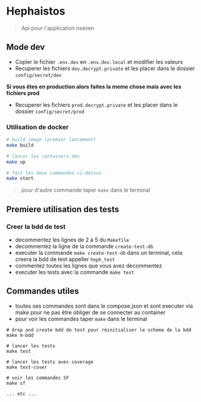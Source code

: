 # Hephaistos  

> Api pour l'application nseven  

## Mode dev  

- Copier le fichier `.env.dev` en `.env.dev.local` et modifier les valeurs  
- Recuperer les fichiers `dev.decrypt.private` et les placer dans le dossier `config/secret/dev`  

**Si vous êtes en production alors faites la meme chose mais avec les fichiers prod**  
- Recuperer les fichiers `prod.decrypt.private` et les placer dans le dossier `config/secret/prod`  

### Utilisation de docker
```bash
# build image (premier lancement)
make build

# lancer les containers dev
make up

# fait les deux commandes ci-dessus
make start
```
> pour d'autre commande taper `make` dans le terminal  

## Premiere utilisation des tests  

### Creer la bdd de test  

- decommentez les lignes de 2 à 5 du `Makefile`  
- decommentez la ligne de la commande `create-test-db`  
- executer la commande `make create-test-db` dans un terminal, cela creera la bdd de test appeller `heph_test`  
- commentez toutes les lignes que vous avez decommentez
- executer les tests avec la commande `make test`

## Commandes utiles  

- toutes ses commandes sont dans le compose.json et sont executer via make pour ne pas être obliger de se connecter au container  
- pour voir les commandes taper `make` dans le terminal  
```
# drop and create bdd de test pour réinitialiser le schema de la bdd
make m-bdd

# lancer les tests
make test

# lancer les tests avec coverage
make test-cover

# voir les commandes SF
make sf

... etc ...
```
